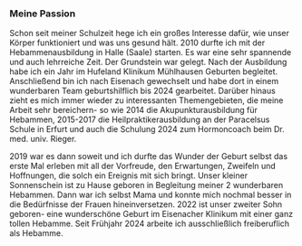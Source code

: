 ### Meine Passion

Schon seit meiner Schulzeit hege ich ein großes Interesse dafür, wie unser Körper funktioniert und was uns gesund hält. 2010 durfte ich mit der Hebammenausbildung in Halle (Saale) starten. Es war eine sehr spannende und auch lehrreiche Zeit. Der Grundstein war gelegt.
Nach der Ausbildung habe ich ein Jahr im Hufeland Klinikum Mühlhausen Geburten begleitet. Anschließend bin ich nach Eisenach gewechselt und habe dort in einem wunderbaren Team geburtshilflich bis 2024 gearbeitet.
Darüber hinaus zieht es mich immer wieder zu interessanten Themengebieten, die meine Arbeit sehr bereichern- so wie 2014 die Akupunkturausbildung für Hebammen, 2015-2017 die Heilpraktikerausbildung an der Paracelsus Schule in Erfurt und auch die Schulung 2024 zum Hormoncoach beim Dr. med. univ. Rieger.

2019 war es dann soweit und ich durfte das Wunder der Geburt selbst das erste Mal erleben mit all der Vorfreude, den Erwartungen, Zweifeln und Hoffnungen, die solch ein Ereignis mit sich bringt. Unser kleiner Sonnenschein ist zu Hause geboren in Begleitung meiner 2 wunderbaren Hebammen. Dann war ich selbst Mama und konnte mich nochmal besser in die Bedürfnisse der Frauen hineinversetzen.
2022 ist unser zweiter Sohn geboren- eine wunderschöne Geburt im Eisenacher Klinikum mit einer ganz tollen Hebamme. Seit Frühjahr 2024 arbeite ich ausschließlich freiberuflich als Hebamme.
